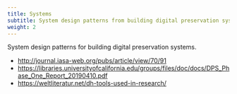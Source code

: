 ```yaml
---
title: Systems
subtitle: System design patterns from building digital preservation systems.
weight: 2
---
```


System design patterns for building digital preservation systems.


- http://journal.iasa-web.org/pubs/article/view/70/91
- https://libraries.universityofcalifornia.edu/groups/files/doc/docs/DPS_Phase_One_Report_20190410.pdf
- https://weltliteratur.net/dh-tools-used-in-research/
